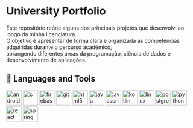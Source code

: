 # University Portfolio

Este repositório reúne alguns dos principais projetos que desenvolvi ao longo da minha licenciatura.  
O objetivo é apresentar de forma clara e organizada as competências adquiridas durante o percurso académico,  
abrangendo diferentes áreas da programação, ciência de dados e desenvolvimento de aplicações.

## 🔧 Languages and Tools

<p align="left">
  <!-- Android -->
  <img src="https://cdn.jsdelivr.net/gh/devicons/devicon/icons/android/android-original.svg" alt="android" width="40" height="40"/>
  <!-- C -->
  <img src="https://cdn.jsdelivr.net/gh/devicons/devicon/icons/c/c-original.svg" alt="c" width="40" height="40"/>
  <!-- Firebase -->
  <img src="https://cdn.jsdelivr.net/gh/devicons/devicon/icons/firebase/firebase-plain.svg" alt="firebase" width="40" height="40"/>
  <!-- Git -->
  <img src="https://cdn.jsdelivr.net/gh/devicons/devicon/icons/git/git-original.svg" alt="git" width="40" height="40"/>
  <!-- HTML -->
  <img src="https://cdn.jsdelivr.net/gh/devicons/devicon/icons/html5/html5-original.svg" alt="html5" width="40" height="40"/>
  <!-- Java -->
  <img src="https://cdn.jsdelivr.net/gh/devicons/devicon/icons/java/java-original.svg" alt="java" width="40" height="40"/>
  <!-- JavaScript -->
  <img src="https://cdn.jsdelivr.net/gh/devicons/devicon/icons/javascript/javascript-original.svg" alt="javascript" width="40" height="40"/>
  <!-- Kotlin -->
  <img src="https://cdn.jsdelivr.net/gh/devicons/devicon/icons/kotlin/kotlin-original.svg" alt="kotlin" width="40" height="40"/>
  <!-- Linux -->
  <img src="https://cdn.jsdelivr.net/gh/devicons/devicon/icons/linux/linux-original.svg" alt="linux" width="40" height="40"/>
  <!-- PostgreSQL -->
  <img src="https://cdn.jsdelivr.net/gh/devicons/devicon/icons/postgresql/postgresql-original.svg" alt="postgresql" width="40" height="40"/>
  <!-- Python -->
  <img src="https://cdn.jsdelivr.net/gh/devicons/devicon/icons/python/python-original.svg" alt="python" width="40" height="40"/>
  <!-- React -->
  <img src="https://cdn.jsdelivr.net/gh/devicons/devicon/icons/react/react-original.svg" alt="react" width="40" height="40"/>
  <!-- Spring -->
  <img src="https://cdn.jsdelivr.net/gh/devicons/devicon/icons/spring/spring-original.svg" alt="spring" width="40" height="40"/>
</p>
